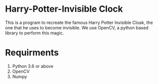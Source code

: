 # Harry-Potter-Invisible Clock
This is a program to recreate the famous Harry Potter Invisible Cloak, the one that he uses to become invisible. We use OpenCV, a python based library to perform this magic.

# Requirments
1. Python 3.6 or above
2. OpenCV
3. Numpy
